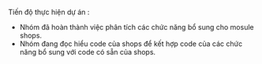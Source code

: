 Tiến độ thực hiện dự án :
 - Nhóm đã hoàn thành việc phân tích các chức năng bổ sung cho mosule shops.
 - Nhóm đang đọc hiểu code của shops để kết hợp code của các chức năng bổ sung với code có sẵn của shops.
